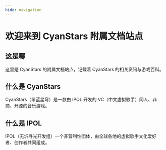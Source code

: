 ```yaml
---
hide: navigation
---
```


# 欢迎来到 CyanStars 附属文档站点

## 这是哪

这里是 CyanStars 的附属文档站点，记载着 CyanStars 的相关资讯与游戏百科。

## 什么是 CyanStars

CyanStars（翠蓝星穹）是一款由 IPOL 开发的 VC（中文虚拟歌手）同人、非商、开源的音乐游戏。 

## 什么是 IPOL

IPOL（无圻寻光开发组）一个非营利性团体，由全球各地的虚拟歌手文化爱好者、创作者共同组成。